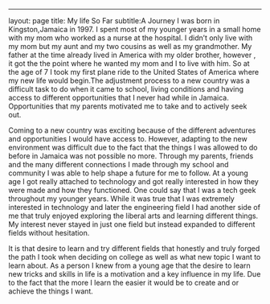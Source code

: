 ---
layout: page
title: My life So Far
subtitle:A Journey
I was born in Kingston,Jamaica in 1997. I spent most of my younger years in a small home with my mom who worked as a nurse at the hospital. I didn’t only live with my mom but my aunt and my two cousins as well as my grandmother. My father at the time already lived in America with my older brother, however , it got the the point where he wanted my mom and I to live with him. So at the age of 7 I took my first plane ride to the United States of America where my new life would begin.The adjustment process to a new country was a difficult task to do when it came to school, living conditions and having access to different opportunities that I never had while in Jamaica. Opportunities that my parents motivated me to take and to actively seek out.

 Coming to a new country was exciting because of the different adventures and opportunities I would have access to. However, adapting to the new environment was difficult due to the fact that the things I was allowed to do before in Jamaica was not possible no more. Through my parents, friends and the many different connections I made through my school and community I was able to help shape a future for me to follow. At a young age I got really attached to technology and got really interested in how they were made and how they functioned. One could say that I was a tech geek throughout my younger years. While it was true that I was extremely interested in technology and later the engineering field I had another side of me that truly enjoyed exploring the liberal arts and learning different things. My interest never stayed in just one field but instead expanded to different fields without hesitation.

 It is that desire to learn and try different fields that honestly and truly forged the path I took when deciding on college as well as what new topic I want to learn about. As a person I knew from a young age that the desire to learn new tricks and skills in life is a motivation and a key influence in my life. Due to the fact that the more I learn the easier it would be to create and or achieve the things I want.
